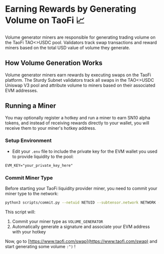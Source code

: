# Earning Rewards by Generating Volume on TaoFi 📈

Volume generator miners are responsible for generating trading volume on the TaoFi TAO<>USDC pool. Validators track swap transactions and reward miners based on the total USD value of volume they generate.

## How Volume Generation Works

Volume generator miners earn rewards by executing swaps on the TaoFi platform. The Sturdy Subnet validators track all swaps in the TAO<>USDC Uniswap V3 pool and attribute volume to miners based on their associated EVM addresses.

## Running a Miner

You may optionally register a hotkey and run a miner to earn SN10 alpha tokens, and instead of receiving rewards directly to your wallet, you will receive them to your miner's hotkey address.

### Setup Environment
- Edit your `.env` file to include the private key for the EVM wallet you used to provide liquidity to the pool:
```plaintext
EVM_KEY="your_private_key_here"
```

### Commit Miner Type
Before starting your TaoFi liquidity provider miner, you need to commit your miner type to the network:

```bash
python3 scripts/commit.py --netuid NETUID --subtensor.network NETWORK --wallet.name NAME --wallet.hotkey HOTKEY --miner-type VOLUME_GENERATOR
```

This script will:
1. Commit your miner type as `VOLUME_GENERATOR`
2. Automatically generate a signature and associate your EVM address with your hotkey

Now, go to [https://www.taofi.com/swap](https://www.taofi.com/swap) and start generating some volume `:^)` !
